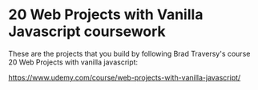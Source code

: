# 20 Web Projects with Vanilla Javascript coursework

These are the projects that you build by following Brad Traversy's course 20 Web Projects with vanilla javascript:

https://www.udemy.com/course/web-projects-with-vanilla-javascript/
